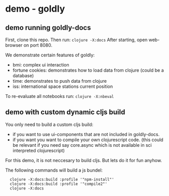 # demo - goldly

## demo running goldly-docs

First, clone this repo. Then run: `clojure -X:docs`
After starting, open web-browser on port 8080.

We demonstrate certain features of goldly:
- bmi: complex ui interaction
- fortune cookies: demonstrates how to load data from clojure (could be a database)
- time: demonstrates to push data from clojure
- iss: international space stations current position

To re-evaluate all notebooks run: `clojure -X:nbeval`

## demo with custom dynamic cljs build

You only need to build a custom cljs build:
- if you want to use ui-components that are not included in goldly-docs.
- if you want you want to compile your own clojurescript code.
  (this could be relevant if you need say core.async which is not available in 
  sci interpreted clojurescript)

For this demo, it is not neccesary to build cljs. But lets do it for fun anyhow.

The following commands will build a js bundel:

``` 
  clojure -X:docs:build :profile '"npm-install"'
  clojure -X:docs:build :profile '"compile2"'
  clojure -X:docs
```
